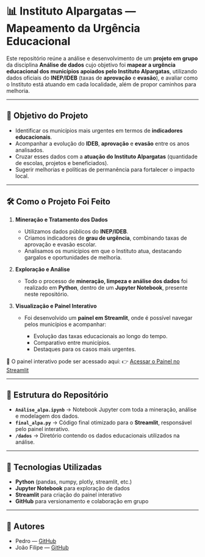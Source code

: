
# 📊 Instituto Alpargatas — Mapeamento da Urgência Educacional

Este repositório reúne a análise e desenvolvimento de um **projeto em grupo** da disciplina **Análise de dados** cujo objetivo foi **mapear a urgência educacional dos municípios apoiados pelo Instituto Alpargatas**, utilizando dados oficiais do **INEP/IDEB** (taxas de **aprovação** e **evasão**), e avaliar como o Instituto está atuando em cada localidade, além de propor caminhos para melhoria.

---

## 🎯 Objetivo do Projeto

* Identificar os municípios mais urgentes em termos de **indicadores educacionais**.
* Acompanhar a evolução do **IDEB**, **aprovação** e **evasão** entre os anos analisados.
* Cruzar esses dados com a **atuação do Instituto Alpargatas** (quantidade de escolas, projetos e beneficiados).
* Sugerir melhorias e políticas de permanência para fortalecer o impacto local.

---

## 🛠️ Como o Projeto Foi Feito

1. **Mineração e Tratamento dos Dados**

   * Utilizamos dados públicos do **INEP/IDEB**.
   * Criamos indicadores de **grau de urgência**, combinando taxas de aprovação e evasão escolar.
   * Analisamos os municípios em que o Instituto atua, destacando gargalos e oportunidades de melhoria.

2. **Exploração e Análise**

   * Todo o processo de **mineração, limpeza e análise dos dados** foi realizado em **Python**, dentro de um **Jupyter Notebook**, presente neste repositório.

3. **Visualização e Painel Interativo**

   * Foi desenvolvido um **painel em Streamlit**, onde é possível navegar pelos municípios e acompanhar:

     * Evolução das taxas educacionais ao longo do tempo.
     * Comparativo entre municípios.
     * Destaques para os casos mais urgentes.

🔗 O painel interativo pode ser acessado aqui:
👉 [Acessar o Painel no Streamlit](https://projetoalpargatas-pmtq27mvyfiiaticrvswcu.streamlit.app/)

---

## 📂 Estrutura do Repositório

* **`Análise_alpa.ipynb`** → Notebook Jupyter com toda a mineração, análise e modelagem dos dados.
* **`final_alpa.py`** → Código final otimizado para o **Streamlit**, responsável pelo painel interativo.
* **`/dados`** → Diretório contendo os dados educacionais utilizados na análise.

---

## 🚀 Tecnologias Utilizadas

* **Python** (pandas, numpy, plotly, streamlit, etc.)
* **Jupyter Notebook** para exploração de dados
* **Streamlit** para criação do painel interativo
* **GitHub** para versionamento e colaboração em grupo

---

## 👥 Autores

* Pedro — [GitHub](https://github.com/pedrorveloso-gif)
* João Filipe — [GitHub](https://github.com/Jotafdc)


